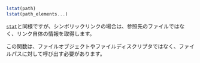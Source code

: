```julia
lstat(path)
lstat(path_elements...)
```

[`stat`](@ref)と同様ですが、シンボリックリンクの場合は、参照先のファイルではなく、リンク自体の情報を取得します。

この関数は、ファイルオブジェクトやファイルディスクリプタではなく、ファイルパスに対して呼び出す必要があります。
